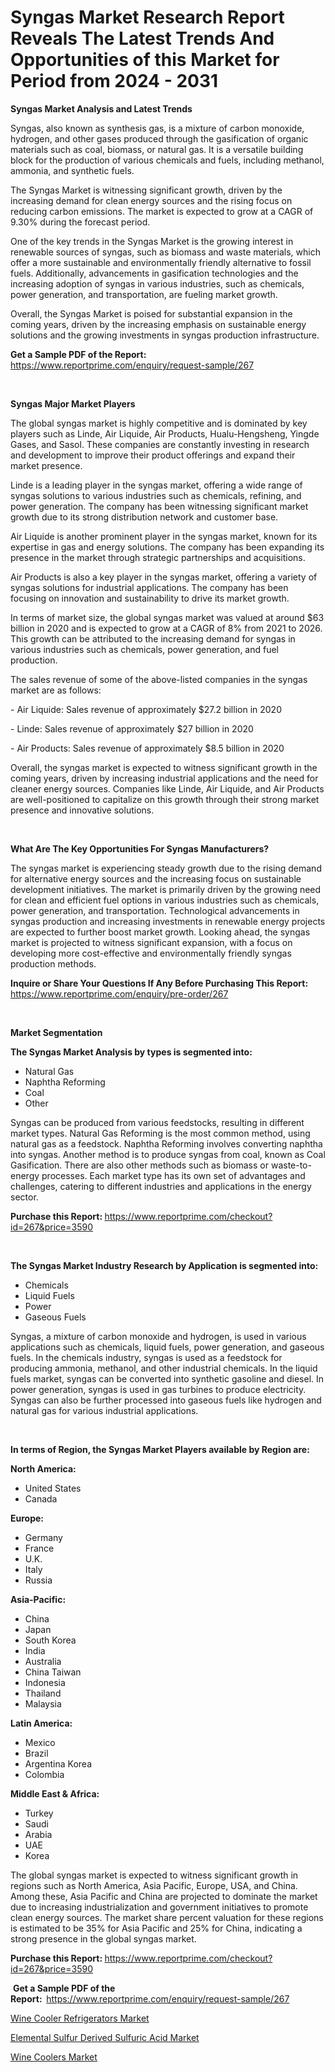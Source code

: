 <p><h1>Syngas Market Research Report Reveals The Latest Trends And Opportunities of this Market for Period from 2024 - 2031</h1></p><p><strong>Syngas Market Analysis and Latest Trends</strong></p>
<p><p>Syngas, also known as synthesis gas, is a mixture of carbon monoxide, hydrogen, and other gases produced through the gasification of organic materials such as coal, biomass, or natural gas. It is a versatile building block for the production of various chemicals and fuels, including methanol, ammonia, and synthetic fuels.</p><p>The Syngas Market is witnessing significant growth, driven by the increasing demand for clean energy sources and the rising focus on reducing carbon emissions. The market is expected to grow at a CAGR of 9.30% during the forecast period.</p><p>One of the key trends in the Syngas Market is the growing interest in renewable sources of syngas, such as biomass and waste materials, which offer a more sustainable and environmentally friendly alternative to fossil fuels. Additionally, advancements in gasification technologies and the increasing adoption of syngas in various industries, such as chemicals, power generation, and transportation, are fueling market growth.</p><p>Overall, the Syngas Market is poised for substantial expansion in the coming years, driven by the increasing emphasis on sustainable energy solutions and the growing investments in syngas production infrastructure.</p></p>
<p><strong>Get a Sample PDF of the Report:&nbsp;</strong> <a href="https://www.reportprime.com/enquiry/request-sample/267">https://www.reportprime.com/enquiry/request-sample/267</a></p>
<p>&nbsp;</p>
<p><strong>Syngas Major Market Players</strong></p>
<p><p>The global syngas market is highly competitive and is dominated by key players such as Linde, Air Liquide, Air Products, Hualu-Hengsheng, Yingde Gases, and Sasol. These companies are constantly investing in research and development to improve their product offerings and expand their market presence.</p><p>Linde is a leading player in the syngas market, offering a wide range of syngas solutions to various industries such as chemicals, refining, and power generation. The company has been witnessing significant market growth due to its strong distribution network and customer base.</p><p>Air Liquide is another prominent player in the syngas market, known for its expertise in gas and energy solutions. The company has been expanding its presence in the market through strategic partnerships and acquisitions.</p><p>Air Products is also a key player in the syngas market, offering a variety of syngas solutions for industrial applications. The company has been focusing on innovation and sustainability to drive its market growth.</p><p>In terms of market size, the global syngas market was valued at around $63 billion in 2020 and is expected to grow at a CAGR of 8% from 2021 to 2026. This growth can be attributed to the increasing demand for syngas in various industries such as chemicals, power generation, and fuel production.</p><p>The sales revenue of some of the above-listed companies in the syngas market are as follows:</p><p>- Air Liquide: Sales revenue of approximately $27.2 billion in 2020</p><p>- Linde: Sales revenue of approximately $27 billion in 2020</p><p>- Air Products: Sales revenue of approximately $8.5 billion in 2020</p><p>Overall, the syngas market is expected to witness significant growth in the coming years, driven by increasing industrial applications and the need for cleaner energy sources. Companies like Linde, Air Liquide, and Air Products are well-positioned to capitalize on this growth through their strong market presence and innovative solutions.</p></p>
<p>&nbsp;</p>
<p><strong>What Are The Key Opportunities For Syngas Manufacturers?</strong></p>
<p><p>The syngas market is experiencing steady growth due to the rising demand for alternative energy sources and the increasing focus on sustainable development initiatives. The market is primarily driven by the growing need for clean and efficient fuel options in various industries such as chemicals, power generation, and transportation. Technological advancements in syngas production and increasing investments in renewable energy projects are expected to further boost market growth. Looking ahead, the syngas market is projected to witness significant expansion, with a focus on developing more cost-effective and environmentally friendly syngas production methods.</p></p>
<p><strong>Inquire or Share Your Questions If Any Before Purchasing This Report:</strong> <a href="https://www.reportprime.com/enquiry/pre-order/267">https://www.reportprime.com/enquiry/pre-order/267</a></p>
<p>&nbsp;</p>
<p><strong>Market Segmentation</strong></p>
<p><strong>The Syngas Market Analysis by types is segmented into:</strong></p>
<p><ul><li>Natural Gas</li><li>Naphtha Reforming</li><li>Coal</li><li>Other</li></ul></p>
<p><p>Syngas can be produced from various feedstocks, resulting in different market types. Natural Gas Reforming is the most common method, using natural gas as a feedstock. Naphtha Reforming involves converting naphtha into syngas. Another method is to produce syngas from coal, known as Coal Gasification. There are also other methods such as biomass or waste-to-energy processes. Each market type has its own set of advantages and challenges, catering to different industries and applications in the energy sector.</p></p>
<p><strong>Purchase this Report:&nbsp;</strong><a href="https://www.reportprime.com/checkout?id=267&price=3590">https://www.reportprime.com/checkout?id=267&price=3590</a></p>
<p>&nbsp;</p>
<p><strong>The Syngas Market Industry Research by Application is segmented into:</strong></p>
<p><ul><li>Chemicals</li><li>Liquid Fuels</li><li>Power</li><li>Gaseous Fuels</li></ul></p>
<p><p>Syngas, a mixture of carbon monoxide and hydrogen, is used in various applications such as chemicals, liquid fuels, power generation, and gaseous fuels. In the chemicals industry, syngas is used as a feedstock for producing ammonia, methanol, and other industrial chemicals. In the liquid fuels market, syngas can be converted into synthetic gasoline and diesel. In power generation, syngas is used in gas turbines to produce electricity. Syngas can also be further processed into gaseous fuels like hydrogen and natural gas for various industrial applications.</p></p>
<p>&nbsp;</p>
<p><strong>In terms of Region, the Syngas Market Players available by Region are:</strong></p>
<p>
    <p> <strong> North America: </strong>
        <ul>
            <li>United States</li>
            <li>Canada</li>
        </ul>
        </p> 
    <p> <strong> Europe: </strong>
        <ul>
            <li>Germany</li>
            <li>France</li>
            <li>U.K.</li>
            <li>Italy</li>
            <li>Russia</li>
        </ul>
        </p> 
    <p> <strong> Asia-Pacific: </strong>
        <ul>
            <li>China</li>
            <li>Japan</li>
            <li>South Korea</li>
            <li>India</li>
            <li>Australia</li>
            <li>China Taiwan</li>
            <li>Indonesia</li>
            <li>Thailand</li>
            <li>Malaysia</li>
        </ul>
        </p> 
    <p> <strong> Latin America: </strong>
        <ul>
            <li>Mexico</li>
            <li>Brazil</li>
            <li>Argentina Korea</li>
            <li>Colombia</li>
        </ul>
        </p> 
    <p> <strong> Middle East & Africa: </strong>
        <ul>
            <li>Turkey</li>
            <li>Saudi</li>
            <li>Arabia</li>
            <li>UAE</li>
            <li>Korea</li>
        </ul>
    </p>
    </p>
<p><p>The global syngas market is expected to witness significant growth in regions such as North America, Asia Pacific, Europe, USA, and China. Among these, Asia Pacific and China are projected to dominate the market due to increasing industrialization and government initiatives to promote clean energy sources. The market share percent valuation for these regions is estimated to be 35% for Asia Pacific and 25% for China, indicating a strong presence in the global syngas market.</p></p>
<p><strong>Purchase this Report: </strong><a href="https://www.reportprime.com/checkout?id=267&price=3590">https://www.reportprime.com/checkout?id=267&price=3590</a></p>
<p>&nbsp;<strong>Get a Sample PDF of the Report:&nbsp;&nbsp;</strong><a href="https://www.reportprime.com/enquiry/request-sample/267">https://www.reportprime.com/enquiry/request-sample/267</a></p>
<p><strong></strong></p>
<p><p><a href="https://view.publitas.com/reportprime-1/wine-cooler-refrigerators-market-size-evaluating-its-market-trends-growth-and-projections-2023-2030/">Wine Cooler Refrigerators Market</a></p><p><a href="https://view.publitas.com/reportprime-1/elemental-sulfur-derived-sulfuric-acid-market-size-growth-outlook-from-2023-to-2030-projecting-at-markets-trends-analysis-by-application-regional-outlook-and-revenue/">Elemental Sulfur Derived Sulfuric Acid Market</a></p><p><a href="https://view.publitas.com/reportprime-1/wine-coolers-market-size-market-share-and-global-market-analysis-report-2023-2030/">Wine Coolers Market</a></p></p>